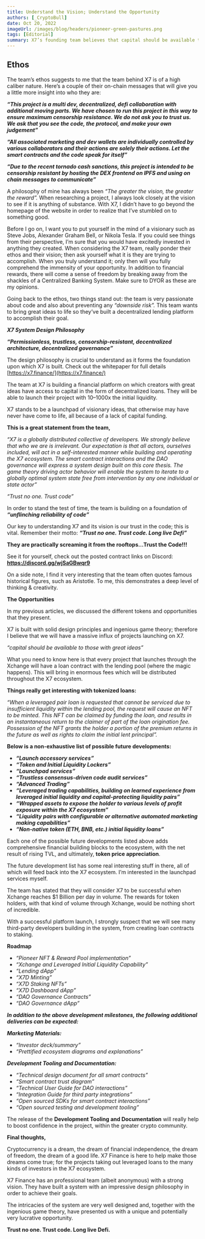```yaml
---
title: Understand the Vision; Understand the Opportunity
authors: [_CryptoBull]
date: Oct 20, 2022
imageUrl: /images/blog/headers/pioneer-green-pastures.png
tags: [Editorial]
summary: X7’s founding team believes that capital should be available to those with great ideas and that the unflinching reliability of code and distributed consensus can provide capital while eliminating significant downside risk
---
```


## Ethos

The team’s ethos suggests to me that the team behind X7 is of a high caliber nature. Here’s a couple of their on-chain messages that will give you a little more insight into who they are:

**_“This project is a multi dev, decentralized, defi collaboration with additional moving parts. We have chosen to run this project in this way to ensure maximum censorship resistance. We do not ask you to trust us. We ask that you see the code, the protocol, and make your own judgement”_**

**_“All associated marketing and dev wallets are individually controlled by various collaborators and their actions are solely their actions. Let the smart contracts and the code speak for itself”_**

**_“Due to the recent tornado cash sanctions, this project is intended to be censorship resistant by hosting the DEX frontend on IPFS and using on chain messages to communicate”_**

A philosophy of mine has always been _“The greater the vision, the greater the reward”._ When researching a project, I always look closely at the vision to see if it is anything of substance. With X7, I didn’t have to go beyond the homepage of the website in order to realize that I’ve stumbled on to something good.

Before I go on, I want you to put yourself in the mind of a visionary such as Steve Jobs, Alexander Graham Bell, or Nikola Tesla. If you could see things from their perspective, I’m sure that you would have excitedly invested in anything they created. When considering the X7 team, really ponder their ethos and their vision; then ask yourself what it is they are trying to accomplish. When you truly understand it; only then will you fully comprehend the immensity of your opportunity. In addition to financial rewards, there will come a sense of freedom by breaking away from the shackles of a Centralized Banking System. Make sure to DYOR as these are my opinions.

Going back to the ethos, two things stand out: the team is very passionate about code and also about preventing any _“downside risk”._ This team wants to bring great ideas to life so they’ve built a decentralized lending platform to accomplish their goal.

**_X7 System Design Philosophy_**

**_“Permissionless, trustless, censorship-resistant, decentralized architecture, decentralized governance”_**

The design philosophy is crucial to understand as it forms the foundation upon which X7 is built. Check out the whitepaper for full details [https://x7.finance/](https://x7.finance/)

The team at X7 is building a financial platform on which creators with great ideas have access to capital in the form of decentralized loans. They will be able to launch their project with 10–1000x the initial liquidity.

X7 stands to be a launchpad of visionary ideas, that otherwise may have never have come to life, all because of a lack of capital funding.

**This is a great statement from the team,**

_“X7 is a globally distributed collective of developers. We strongly believe that who we are is irrelevant. Our expectation is that all actors, ourselves included, will act in a self-interested manner while building and operating the X7 ecosystem. The smart contract interactions and the DAO governance will express a system design built on this core thesis. The game theory driving actor behavior will enable the system to iterate to a globally optimal system state free from intervention by any one individual or state actor”_

_“Trust no one. Trust code”_

In order to stand the test of time, the team is building on a foundation of **_“unflinching reliability of code”_**

Our key to understanding X7 and its vision is our trust in the code; this is vital. Remember their motto: **_“Trust no one. Trust code. Long live Defi”_**

**They are practically screaming it from the rooftops…Trust the Code!!!**

See it for yourself, check out the posted contract links on Discord: **https://discord.gg/wjSaGBwqr9**

On a side note, I find it very interesting that the team often quotes famous historical figures, such as Aristotle. To me, this demonstrates a deep level of thinking & creativity.

**The Opportunities**

In my previous articles, we discussed the different tokens and opportunities that they present.

X7 is built with solid design principles and ingenious game theory; therefore I believe that we will have a massive influx of projects launching on X7.

_“capital should be available to those with great ideas”_

What you need to know here is that every project that launches through the Xchange will have a loan contract with the lending pool (where the magic happens). This will bring in enormous fees which will be distributed throughout the X7 ecosystem.

**Things really get interesting with tokenized loans:**

_“When a leveraged pair loan is requested that cannot be serviced due to insufficient liquidity within the lending pool, the request will cause an NFT to be minted. This NFT can be claimed by funding the loan, and results in an instantaneous return to the claimer of part of the loan origination fee. Possession of the NFT grants the holder a portion of the premium returns in the future as well as rights to claim the initial lent principal”._

**Below is a non-exhaustive list of possible future developments:**

- **_“Launch accessory services”_**
- **_“Token and Initial Liquidity Lockers”_**
- **_“Launchpad services”_**
- **_“Trustless consensus-driven code audit services”_**
- **_“Advanced Trading”_**
- **_“Leveraged trading capabilities, building on learned experience from leveraged initial liquidity and capital-protecting liquidity pairs”_**
- **_“Wrapped assets to expose the holder to various levels of profit exposure within the X7 ecosystem”_**
- **_“Liquidity pairs with configurable or alternative automated marketing making capabilities”_**
- **_“Non-native token (ETH, BNB, etc.) initial liquidity loans”_**

Each one of the possible future developments listed above adds comprehensive financial building blocks to the ecosystem, with the net result of rising TVL, and ultimately, **token price appreciation**.

The future development list has some real interesting stuff in there, all of which will feed back into the X7 ecosystem. I’m interested in the launchpad services myself.

The team has stated that they will consider X7 to be successful when Xchange reaches $1 Billion per day in volume. The rewards for token holders, with that kind of volume through Xchange, would be nothing short of incredible.

With a successful platform launch, I strongly suspect that we will see many third-party developers building in the system, from creating loan contracts to staking.

**Roadmap**

- _“Pioneer NFT & Reward Pool implementation”_
- _“Xchange and Leveraged Initial Liquidity Capability”_
- _“Lending dApp”_
- _“X7D Minting”_
- _“X7D Staking NFTs”_
- _“X7D Dashboard dApp”_
- _“DAO Governance Contracts”_
- _“DAO Governance dApp”_

**_In addition to the above development milestones, the following additional deliveries can be expected:_**

**_Marketing Materials:_**

- _“Investor deck/summary”_
- _“Prettified ecosystem diagrams and explanations”_

**_Development Tooling and Documentation:_**

- _“Technical design document for all smart contracts”_
- _“Smart contract trust diagram”_
- _“Technical User Guide for DAO interactions”_
- _“Integration Guide for third party integrations”_
- _“Open sourced SDKs for smart contract interactions”_
- _“Open sourced testing and development tooling”_

The release of the **Development Tooling and Documentation** will really help to boost confidence in the project, within the greater crypto community.

**Final thoughts,**

Cryptocurrency is a dream, the dream of financial independence, the dream of freedom, the dream of a good life. X7 Finance is here to help make those dreams come true; for the projects taking out leveraged loans to the many kinds of investors in the X7 ecosystem.

X7 Finance has an professional team (albeit anonymous) with a strong vision. They have built a system with an impressive design philosophy in order to achieve their goals.

The intricacies of the system are very well designed and, together with the ingenious game theory, have presented us with a unique and potentially very lucrative opportunity.

**Trust no one. Trust code. Long live Defi.**
